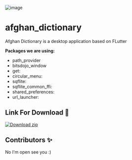 ![image](https://github.com/rahmanrezaee/afghan_dictionary/assets/37028113/643ad2f6-2978-47c0-a1b8-e9bdb0711085)

# afghan_dictionary

Afghan Dictionary is a desktop application based on FLutter

**Packages we are using:**

- path_provider
- bitsdojo_window
- get: 
- circular_menu: 
- sqflite: 
- sqflite_common_ffi: 
- shared_preferences:
- url_launcher: 


## Link For Download 📂
[![Download zip](https://custom-icon-badges.demolab.com/badge/-Download-blue?style=for-the-badge&logo=download&logoColor=white "Download EXE")](https://raw.githubusercontent.com/rahmanrezaee/afghan_dic/gh-pages/Afghan%20Dictionary.exe)

## Contributors ✨

No I'm open see you :)
